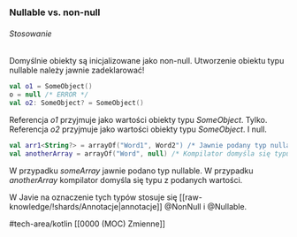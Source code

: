 ### Nullable vs. non-null

###### Stosowanie
Domyślnie obiekty są inicjalizowane jako non-null. Utworzenie obiektu typu nullable należy jawnie zadeklarować!
```kotlin
val o1 = SomeObject() 
o = null /* ERROR */
val o2: SomeObject? = SomeObject()
```

Referencja _o1_ przyjmuje jako wartości obiekty typu _SomeObject_. Tylko.
Referencja _o2_ przyjmuje jako wartości obiekty typu _SomeObject_. I null.

```kotlin
val arr1<String?> = arrayOf("Word1", Word2") /* Jawnie podany typ nullable */
val anotherArray = arrayOf("Word", null) /* Kompilator domyśla się typu z podanych wartości */
```

W przypadku _someArray_ jawnie podano typ nullable. 
W przypadku _anotherArray_ kompilator domyśla się typu z podanych wartości. 


W Javie na oznaczenie tych typów stosuje się [[raw-knowledge/!shards/Annotacje|annotacje]] @NonNull i @Nullable.


#tech-area/kotlin 
[[0000 (MOC) Zmienne]]
